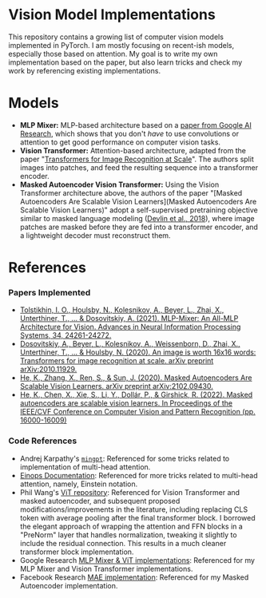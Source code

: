 # Vision Model Implementations
This repository contains a growing list of computer vision models implemented in PyTorch. I am mostly focusing on recent-ish models, especially those based on attention. My goal is to write my own implementation based on the paper, but also learn tricks and check my work by referencing existing implementations.

# Models
* __MLP Mixer:__ MLP-based architecture based on a [paper from Google AI Research](https://arxiv.org/abs/2105.01601), which shows that you don't _have_ to use convolutions or attention to get good performance on computer vision tasks.
* __Vision Transformer:__ Attention-based architecture, adapted from the paper "[Transformers for Image Recognition at Scale](https://arxiv.org/abs/2010.11929)". The authors split images into patches, and feed the resulting sequence into a transformer encoder.
* __Masked Autoencoder Vision Transformer:__ Using the Vision Transformer architecture above, the authors of the paper "[Masked Autoencoders Are Scalable Vision Learners](Masked Autoencoders Are Scalable Vision Learners)" adopt a self-supervised pretraining objective similar to masked language modeling ([Devlin et al., 2018](https://arxiv.org/abs/1810.04805)), where image patches are masked before they are fed into a transformer encoder, and a lightweight decoder must reconstruct them.

# References

### Papers Implemented
* [Tolstikhin, I. O., Houlsby, N., Kolesnikov, A., Beyer, L., Zhai, X., Unterthiner, T., ... & Dosovitskiy, A. (2021). MLP-Mixer: An All-MLP Architecture for Vision. Advances in Neural Information Processing Systems, 34, 24261-24272.](https://arxiv.org/abs/2105.01601)
* [Dosovitskiy, A., Beyer, L., Kolesnikov, A., Weissenborn, D., Zhai, X., Unterthiner, T., ... & Houlsby, N. (2020). An image is worth 16x16 words: Transformers for image recognition at scale. arXiv preprint arXiv:2010.11929.](https://arxiv.org/abs/2010.11929)
* [He, K., Zhang, X., Ren, S., & Sun, J. (2020). Masked Autoencoders Are Scalable Vision Learners. arXiv preprint arXiv:2102.09430.](https://arxiv.org/abs/2102.09430)
* [He, K., Chen, X., Xie, S., Li, Y., Dollár, P., & Girshick, R. (2022). Masked autoencoders are scalable vision learners. In Proceedings of the IEEE/CVF Conference on Computer Vision and Pattern Recognition (pp. 16000-16009)](https://openaccess.thecvf.com/content/CVPR2022/papers/He_Masked_Autoencoders_Are_Scalable_Vision_Learners_CVPR_2022_paper.pdf)

### Code References
* Andrej Karpathy's [`mingpt`](https://github.com/karpathy/minGPT): Referenced for some tricks related to implementation of multi-head attention.
* [Einops Documentation](https://einops.rocks/pytorch-examples.html): Referenced for more tricks related to multi-head attention, namely, Einstein notation.
* Phil Wang's [ViT repository](https://github.com/lucidrains/vit-pytorch): Referenced for Vision Transformer and masked autoencoder, and subsequent proposed modifications/improvements in the literature, including replacing CLS token with average pooling after the final transformer block. I borrowed the elegant approach of wrapping the attention and FFN blocks in a "PreNorm" layer that handles normalization, tweaking it slightly to include the residual connection. This results in a much cleaner transformer block implementation.
* Google Research [MLP Mixer & ViT implementations](https://github.com/google-research/vision_transformer): Referenced for my MLP Mixer and Vision Transformer implementations.
* Facebook Research [MAE implementation](https://github.com/facebookresearch/mae): Referenced for my Masked Autoencoder implementation.
